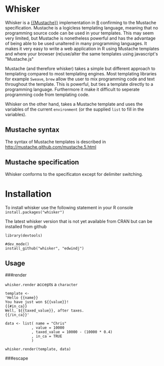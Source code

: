 Whisker
=======

Whisker is a [{{Mustache}}](http://mustache.github.com) implementation in [R](http://www.r-project.org/) confirming to the Mustache specification.
Mustache is a logicless templating language, meaning that no programming source
code can be used in your templates. This may seem very limited, but Mustache is 
nonetheless powerful and has the advantage of being able to be used unaltered in 
many programming 
languages. It makes it very easy to write a web application in R using Mustache templates
and where your browser (re)use/alter the same templates using javascript's "Mustache.js" 

Mustache (and therefore whisker) takes a simple but different approach to
templating compared to most templating engines. Most templating libraries 
for example `Sweave`, `brew` allow the user to mix programming code and text 
throughout the template. This is powerful, but ties a template directly
to a programming language. Furthermore it make it difficult to seperate 
programming code from templating code.

Whisker on the other hand, takes a Mustache template and uses the variables of the 
current `environment` (or the supplied `list` to fill in the variables).

Mustache syntax
---------------

The syntax of Mustache templates is described in http://mustache.github.com/mustache.5.html 

Mustache specification
----------------------
Whisker conforms to the specificaton except for delimiter switching. 

Installation
============

To install whisker use the following statement in your R console
```install.packages("whisker")```

The latest whisker version that is not yet available from CRAN but can be installed from github

```
library(devtools)

#dev_mode()
install_github("whisker", "edwindj")
```

Usage
-----

###render

`whisker.render` accepts a `character`

```
template <- 
'Hello {{name}}
You have just won ${{value}}!
{{#in_ca}}
Well, ${{taxed_value}}, after taxes.
{{/in_ca}}'

data <- list( name = "Chris"
            , value = 10000
            , taxed_value = 10000 - (10000 * 0.4)
            , in_ca = TRUE
            )

whisker.render(template, data)
```

###escape